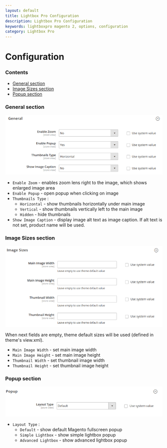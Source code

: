 ```yaml
---
layout: default
title: Lightbox Pro Configuration
description: Lightbox Pro Configuration
keywords: lightboxpro magento 2, options, configuration
category: Lightbox Pro
---
```


# Configuration

### Contents

 -  [General section](#general-section)
 -  [Image Sizes section](#image-sizes-section)
 -  [Popup section](#popup-section)

### General section

![General section](/images/m2/lightboxpro/configuration/general.png)

 -  `Enable Zoom` - enables zoom lens right to the image, which shows enlarged image area
 -  `Enable Popup` - open popup when clicking on image
 -  `Thumbnails Type` :
     -  `Horizontal` - show thumbnails horizontally under main image
     -  `Vertical` - show thumbnails vertically left to the main image
     -  `Hidden` - hide thumbnails
 -  `Show Image Caption` - display image alt text as image caption. If alt text
 is not set, product name will be used.

### Image Sizes section

![Image Sizes section](/images/m2/lightboxpro/configuration/image-sizes.png)

When next fields are empty, theme default sizes will be used (defined in theme's view.xml).

 - `Main Image Width` - set main image width
 - `Main Image Height` - set main image height
 - `Thumbnail Width` - set thumbnail image width
 - `Thumbnail Height` - set thumbnail image height

### Popup section

![Popup section](/images/m2/lightboxpro/configuration/popup.png)

 -  `Layout Type` :
     -  `Default` - show default Magento fullscreen popup
     -  `Simple Lightbox` - show simple lightbox popup
     -  `Advanced Lightbox` - show advanced lightbox popup
